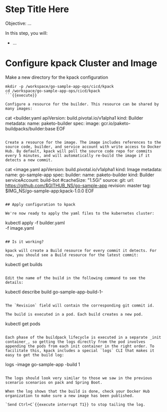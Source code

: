 # Step Title Here

Objective:
...

In this step, you will:
- ...

# Configure kpack Cluster and Image

Make a new directory for the kpack configuration
```
mkdir -p /workspace/go-sample-app-ops/cicd/kpack
cd /workspace/go-sample-app-ops/cicd/kpack
```{{execute}}

Configure a resource for the builder. This resource can be shared by many images:
```
cat <<EOF >builder.yaml
apiVersion: build.pivotal.io/v1alpha1
kind: Builder
metadata:
  name: paketo-builder
spec:
  image: gcr.io/paketo-buildpacks/builder:base
EOF
```{{execute}}

Create a resource for the image. The image includes references to the source code, builder, and service account with write access to Docker Hub. By default, kpack will poll the source code repo for commits every 5 minutes, and will automatically re-build the image if it detects a new commit.

```
cat <<EOF >image.yaml
apiVersion: build.pivotal.io/v1alpha1
kind: Image
metadata:
  name: go-sample-app
spec:
  builder:
    name: paketo-builder
    kind: Builder
  serviceAccount: build-bot
  #cacheSize: "1.5Gi"
  source:
    git:
      url: https://github.com/$GITHUB_NS/go-sample-app
      revision: master
  tag: $IMG_NS/go-sample-app:kpack-1.0.0
EOF
```{{execute}}

## Apply configuration to kpack

We're now ready to apply the yaml files to the kubernetes cluster:
```
kubectl apply -f builder.yaml \
              -f image.yaml
```{{execute}}

## Is it working?

kpack will create a Build resource for every commit it detects. For now, you should see a Build resource for the latest commit:
```
kubectl get builds
```{{execute}}

Edit the name of the build in the following command to see the details:
```
kubectl describe build go-sample-app-build-1-<uuid>
```{{copy}}

The `Revision` field will contain the corresponding git commit id.

The build is executed in a pod. Each build creates a new pod.
```
kubectl get pods
```{{execute}}

Each phase of the buildpack lifecycle is executed in a separate _init container_, so getting the logs directly from the pod involves appending the pods from each init container in the right order. To facilitate this, kpack includes a special `logs` CLI that makes it easy to get the build log:
```
logs -image go-sample-app -build 1
```{{execute}}

The logs should look very similar to those we saw in the previous scenario scenarios on pack and Spring Boot.

When the log shows that the build is done, check your Docker Hub organization to make sure a new image has been published.

`Send Ctrl+C`{{execute interrupt T1}} to stop tailing the log.
